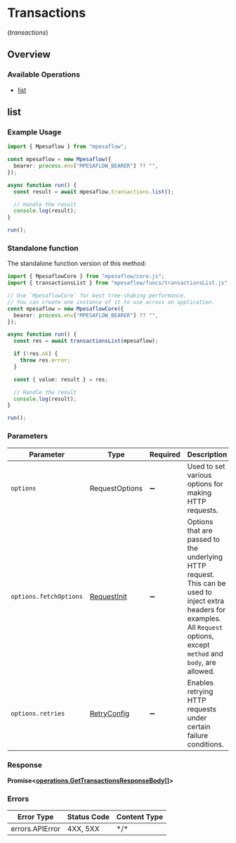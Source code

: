 # Transactions
(*transactions*)

## Overview

### Available Operations

* [list](#list)

## list

### Example Usage

```typescript
import { Mpesaflow } from "mpesaflow";

const mpesaflow = new Mpesaflow({
  bearer: process.env["MPESAFLOW_BEARER"] ?? "",
});

async function run() {
  const result = await mpesaflow.transactions.list();

  // Handle the result
  console.log(result);
}

run();
```

### Standalone function

The standalone function version of this method:

```typescript
import { MpesaflowCore } from "mpesaflow/core.js";
import { transactionsList } from "mpesaflow/funcs/transactionsList.js";

// Use `MpesaflowCore` for best tree-shaking performance.
// You can create one instance of it to use across an application.
const mpesaflow = new MpesaflowCore({
  bearer: process.env["MPESAFLOW_BEARER"] ?? "",
});

async function run() {
  const res = await transactionsList(mpesaflow);

  if (!res.ok) {
    throw res.error;
  }

  const { value: result } = res;

  // Handle the result
  console.log(result);
}

run();
```

### Parameters

| Parameter                                                                                                                                                                      | Type                                                                                                                                                                           | Required                                                                                                                                                                       | Description                                                                                                                                                                    |
| ------------------------------------------------------------------------------------------------------------------------------------------------------------------------------ | ------------------------------------------------------------------------------------------------------------------------------------------------------------------------------ | ------------------------------------------------------------------------------------------------------------------------------------------------------------------------------ | ------------------------------------------------------------------------------------------------------------------------------------------------------------------------------ |
| `options`                                                                                                                                                                      | RequestOptions                                                                                                                                                                 | :heavy_minus_sign:                                                                                                                                                             | Used to set various options for making HTTP requests.                                                                                                                          |
| `options.fetchOptions`                                                                                                                                                         | [RequestInit](https://developer.mozilla.org/en-US/docs/Web/API/Request/Request#options)                                                                                        | :heavy_minus_sign:                                                                                                                                                             | Options that are passed to the underlying HTTP request. This can be used to inject extra headers for examples. All `Request` options, except `method` and `body`, are allowed. |
| `options.retries`                                                                                                                                                              | [RetryConfig](../../lib/utils/retryconfig.md)                                                                                                                                  | :heavy_minus_sign:                                                                                                                                                             | Enables retrying HTTP requests under certain failure conditions.                                                                                                               |

### Response

**Promise\<[operations.GetTransactionsResponseBody[]](../../models/.md)\>**

### Errors

| Error Type      | Status Code     | Content Type    |
| --------------- | --------------- | --------------- |
| errors.APIError | 4XX, 5XX        | \*/\*           |